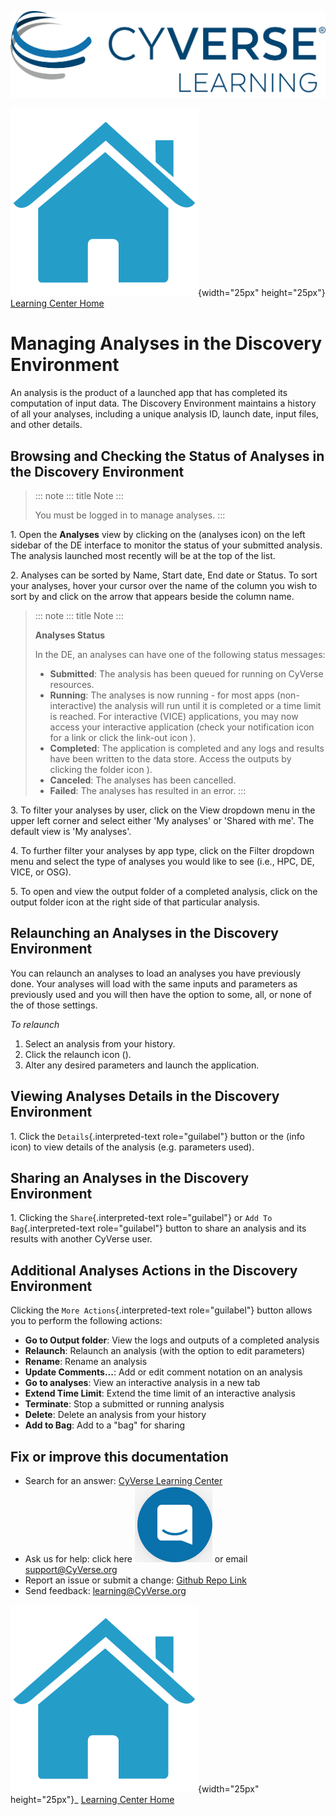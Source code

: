 ![CyVerese Logo](./assets/cyverse_learning.png)

![Home_Icon](./assets/homeicon.png){width="25px" height="25px"}
[Learning Center Home](http://learning.cyverse.org/)

# Managing Analyses in the Discovery Environment

An analysis is the product of a launched app that has completed its
computation of input data. The Discovery Environment maintains a history
of all your analyses, including a unique analysis ID, launch date, input
files, and other details.


## Browsing and Checking the Status of Analyses in the Discovery Environment

> ::: note
> ::: title
> Note
> :::
>
> You must be logged in to manage analyses.
> :::

1\. Open the **Analyses** view by clicking on the (analyses icon) on the
left sidebar of the DE interface to monitor the status of your submitted
analysis. The analysis launched most recently will be at the top of the
list.

2\. Analyses can be sorted by Name, Start date, End date or Status. To
sort your analyses, hover your cursor over the name of the column you
wish to sort by and click on the arrow that appears beside the column
name.

> ::: note
> ::: title
> Note
> :::
>
> **Analyses Status**
>
> In the DE, an analyses can have one of the following status messages:
>
> -   **Submitted**: The analysis has been queued for running on CyVerse
>     resources.
> -   **Running**: The analyses is now running - for most apps
>     (non-interactive) the analysis will run until it is completed or a
>     time limit is reached. For interactive (VICE) applications, you
>     may now access your interactive application (check your
>     notification icon for a link or click the link-out icon ).
> -   **Completed**: The application is completed and any logs and
>     results have been written to the data store. Access the outputs by
>     clicking the folder icon ).
> -   **Canceled**: The analyses has been cancelled.
> -   **Failed**: The analyses has resulted in an error.
> :::

3\. To filter your analyses by user, click on the View dropdown menu in
the upper left corner and select either \'My analyses\' or \'Shared with
me\'. The default view is \'My analyses'.

4\. To further filter your analyses by app type, click on the Filter
dropdown menu and select the type of analyses you would like to see
(i.e., HPC, DE, VICE, or OSG).

5\. To open and view the output folder of a completed analysis, click on
the output folder icon at the right side of that particular analysis.

## Relaunching an Analyses in the Discovery Environment

You can relaunch an analyses to load an analyses you have previously
done. Your analyses will load with the same inputs and parameters as
previously used and you will then have the option to some, all, or none
of the of those settings.

*To relaunch*

1.  Select an analysis from your history.
2.  Click the relaunch icon ().
3.  Alter any desired parameters and launch the application.

## Viewing Analyses Details in the Discovery Environment

1\. Click the `Details`{.interpreted-text role="guilabel"} button or the
(info icon) to view details of the analysis (e.g. parameters used).

## Sharing an Analyses in the Discovery Environment

1\. Clicking the `Share`{.interpreted-text role="guilabel"} or
`Add To Bag`{.interpreted-text role="guilabel"} button to share an
analysis and its results with another CyVerse user.

## Additional Analyses Actions in the Discovery Environment

Clicking the `More Actions`{.interpreted-text role="guilabel"} button
allows you to perform the following actions:

-   **Go to Output folder**: View the logs and outputs of a completed
    analysis
-   **Relaunch**: Relaunch an analysis (with the option to edit
    parameters)
-   **Rename**: Rename an analysis
-   **Update Comments\...**: Add or edit comment notation on an analysis
-   **Go to analyses**: View an interactive analysis in a new tab
-   **Extend Time Limit**: Extend the time limit of an interactive
    analysis
-   **Terminate**: Stop a submitted or running analysis
-   **Delete**: Delete an analysis from your history
-   **Add to Bag**: Add to a \"bag\" for sharing


## Fix or improve this documentation

-   Search for an answer: [CyVerse Learning Center](https://learning.cyverse.org)
-   Ask us for help: click here ![In-app chat](./assets/intercom.png) or email [support@CyVerse.org](mailto:support@cyverse.org)
-   Report an issue or submit a change: [Github Repo Link](https://github.com/cyverse-learning-materials/)
-   Send feedback: [learning\@CyVerse.org](learning@CyVerse.org)


![Home_Icon](./assets/homeicon.png){width="25px" height="25px"}\_ [Learning
Center Home](http://learning.cyverse.org/)
